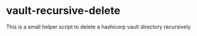 # vault-recursive-delete
This is a small helper script to delete a hashicorp vault directory recursively
